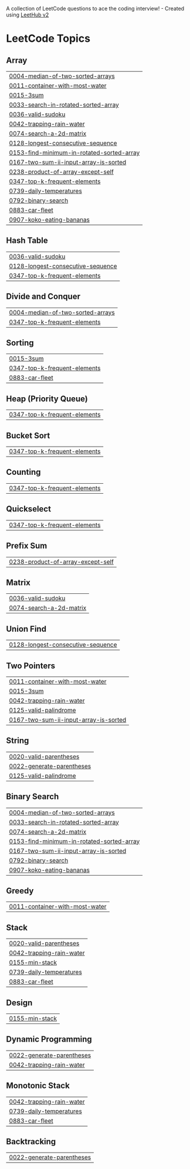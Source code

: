 A collection of LeetCode questions to ace the coding interview! - Created using [LeetHub v2](https://github.com/arunbhardwaj/LeetHub-2.0)
<!---LeetCode Topics Start-->
# LeetCode Topics
## Array
|  |
| ------- |
| [0004-median-of-two-sorted-arrays](https://github.com/fulati/Leetcode_Grind/tree/master/0004-median-of-two-sorted-arrays) |
| [0011-container-with-most-water](https://github.com/fulati/Leetcode_Grind/tree/master/0011-container-with-most-water) |
| [0015-3sum](https://github.com/fulati/Leetcode_Grind/tree/master/0015-3sum) |
| [0033-search-in-rotated-sorted-array](https://github.com/fulati/Leetcode_Grind/tree/master/0033-search-in-rotated-sorted-array) |
| [0036-valid-sudoku](https://github.com/fulati/Leetcode_Grind/tree/master/0036-valid-sudoku) |
| [0042-trapping-rain-water](https://github.com/fulati/Leetcode_Grind/tree/master/0042-trapping-rain-water) |
| [0074-search-a-2d-matrix](https://github.com/fulati/Leetcode_Grind/tree/master/0074-search-a-2d-matrix) |
| [0128-longest-consecutive-sequence](https://github.com/fulati/Leetcode_Grind/tree/master/0128-longest-consecutive-sequence) |
| [0153-find-minimum-in-rotated-sorted-array](https://github.com/fulati/Leetcode_Grind/tree/master/0153-find-minimum-in-rotated-sorted-array) |
| [0167-two-sum-ii-input-array-is-sorted](https://github.com/fulati/Leetcode_Grind/tree/master/0167-two-sum-ii-input-array-is-sorted) |
| [0238-product-of-array-except-self](https://github.com/fulati/Leetcode_Grind/tree/master/0238-product-of-array-except-self) |
| [0347-top-k-frequent-elements](https://github.com/fulati/Leetcode_Grind/tree/master/0347-top-k-frequent-elements) |
| [0739-daily-temperatures](https://github.com/fulati/Leetcode_Grind/tree/master/0739-daily-temperatures) |
| [0792-binary-search](https://github.com/fulati/Leetcode_Grind/tree/master/0792-binary-search) |
| [0883-car-fleet](https://github.com/fulati/Leetcode_Grind/tree/master/0883-car-fleet) |
| [0907-koko-eating-bananas](https://github.com/fulati/Leetcode_Grind/tree/master/0907-koko-eating-bananas) |
## Hash Table
|  |
| ------- |
| [0036-valid-sudoku](https://github.com/fulati/Leetcode_Grind/tree/master/0036-valid-sudoku) |
| [0128-longest-consecutive-sequence](https://github.com/fulati/Leetcode_Grind/tree/master/0128-longest-consecutive-sequence) |
| [0347-top-k-frequent-elements](https://github.com/fulati/Leetcode_Grind/tree/master/0347-top-k-frequent-elements) |
## Divide and Conquer
|  |
| ------- |
| [0004-median-of-two-sorted-arrays](https://github.com/fulati/Leetcode_Grind/tree/master/0004-median-of-two-sorted-arrays) |
| [0347-top-k-frequent-elements](https://github.com/fulati/Leetcode_Grind/tree/master/0347-top-k-frequent-elements) |
## Sorting
|  |
| ------- |
| [0015-3sum](https://github.com/fulati/Leetcode_Grind/tree/master/0015-3sum) |
| [0347-top-k-frequent-elements](https://github.com/fulati/Leetcode_Grind/tree/master/0347-top-k-frequent-elements) |
| [0883-car-fleet](https://github.com/fulati/Leetcode_Grind/tree/master/0883-car-fleet) |
## Heap (Priority Queue)
|  |
| ------- |
| [0347-top-k-frequent-elements](https://github.com/fulati/Leetcode_Grind/tree/master/0347-top-k-frequent-elements) |
## Bucket Sort
|  |
| ------- |
| [0347-top-k-frequent-elements](https://github.com/fulati/Leetcode_Grind/tree/master/0347-top-k-frequent-elements) |
## Counting
|  |
| ------- |
| [0347-top-k-frequent-elements](https://github.com/fulati/Leetcode_Grind/tree/master/0347-top-k-frequent-elements) |
## Quickselect
|  |
| ------- |
| [0347-top-k-frequent-elements](https://github.com/fulati/Leetcode_Grind/tree/master/0347-top-k-frequent-elements) |
## Prefix Sum
|  |
| ------- |
| [0238-product-of-array-except-self](https://github.com/fulati/Leetcode_Grind/tree/master/0238-product-of-array-except-self) |
## Matrix
|  |
| ------- |
| [0036-valid-sudoku](https://github.com/fulati/Leetcode_Grind/tree/master/0036-valid-sudoku) |
| [0074-search-a-2d-matrix](https://github.com/fulati/Leetcode_Grind/tree/master/0074-search-a-2d-matrix) |
## Union Find
|  |
| ------- |
| [0128-longest-consecutive-sequence](https://github.com/fulati/Leetcode_Grind/tree/master/0128-longest-consecutive-sequence) |
## Two Pointers
|  |
| ------- |
| [0011-container-with-most-water](https://github.com/fulati/Leetcode_Grind/tree/master/0011-container-with-most-water) |
| [0015-3sum](https://github.com/fulati/Leetcode_Grind/tree/master/0015-3sum) |
| [0042-trapping-rain-water](https://github.com/fulati/Leetcode_Grind/tree/master/0042-trapping-rain-water) |
| [0125-valid-palindrome](https://github.com/fulati/Leetcode_Grind/tree/master/0125-valid-palindrome) |
| [0167-two-sum-ii-input-array-is-sorted](https://github.com/fulati/Leetcode_Grind/tree/master/0167-two-sum-ii-input-array-is-sorted) |
## String
|  |
| ------- |
| [0020-valid-parentheses](https://github.com/fulati/Leetcode_Grind/tree/master/0020-valid-parentheses) |
| [0022-generate-parentheses](https://github.com/fulati/Leetcode_Grind/tree/master/0022-generate-parentheses) |
| [0125-valid-palindrome](https://github.com/fulati/Leetcode_Grind/tree/master/0125-valid-palindrome) |
## Binary Search
|  |
| ------- |
| [0004-median-of-two-sorted-arrays](https://github.com/fulati/Leetcode_Grind/tree/master/0004-median-of-two-sorted-arrays) |
| [0033-search-in-rotated-sorted-array](https://github.com/fulati/Leetcode_Grind/tree/master/0033-search-in-rotated-sorted-array) |
| [0074-search-a-2d-matrix](https://github.com/fulati/Leetcode_Grind/tree/master/0074-search-a-2d-matrix) |
| [0153-find-minimum-in-rotated-sorted-array](https://github.com/fulati/Leetcode_Grind/tree/master/0153-find-minimum-in-rotated-sorted-array) |
| [0167-two-sum-ii-input-array-is-sorted](https://github.com/fulati/Leetcode_Grind/tree/master/0167-two-sum-ii-input-array-is-sorted) |
| [0792-binary-search](https://github.com/fulati/Leetcode_Grind/tree/master/0792-binary-search) |
| [0907-koko-eating-bananas](https://github.com/fulati/Leetcode_Grind/tree/master/0907-koko-eating-bananas) |
## Greedy
|  |
| ------- |
| [0011-container-with-most-water](https://github.com/fulati/Leetcode_Grind/tree/master/0011-container-with-most-water) |
## Stack
|  |
| ------- |
| [0020-valid-parentheses](https://github.com/fulati/Leetcode_Grind/tree/master/0020-valid-parentheses) |
| [0042-trapping-rain-water](https://github.com/fulati/Leetcode_Grind/tree/master/0042-trapping-rain-water) |
| [0155-min-stack](https://github.com/fulati/Leetcode_Grind/tree/master/0155-min-stack) |
| [0739-daily-temperatures](https://github.com/fulati/Leetcode_Grind/tree/master/0739-daily-temperatures) |
| [0883-car-fleet](https://github.com/fulati/Leetcode_Grind/tree/master/0883-car-fleet) |
## Design
|  |
| ------- |
| [0155-min-stack](https://github.com/fulati/Leetcode_Grind/tree/master/0155-min-stack) |
## Dynamic Programming
|  |
| ------- |
| [0022-generate-parentheses](https://github.com/fulati/Leetcode_Grind/tree/master/0022-generate-parentheses) |
| [0042-trapping-rain-water](https://github.com/fulati/Leetcode_Grind/tree/master/0042-trapping-rain-water) |
## Monotonic Stack
|  |
| ------- |
| [0042-trapping-rain-water](https://github.com/fulati/Leetcode_Grind/tree/master/0042-trapping-rain-water) |
| [0739-daily-temperatures](https://github.com/fulati/Leetcode_Grind/tree/master/0739-daily-temperatures) |
| [0883-car-fleet](https://github.com/fulati/Leetcode_Grind/tree/master/0883-car-fleet) |
## Backtracking
|  |
| ------- |
| [0022-generate-parentheses](https://github.com/fulati/Leetcode_Grind/tree/master/0022-generate-parentheses) |
<!---LeetCode Topics End-->